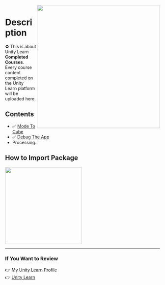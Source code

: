 <img src="https://i.imgur.com/KVuSGth.gif" align="right" height="400">

# Description
:recycle: This is about Unity Learn **Completed Courses**. Every course content completed on the Unity Learn platform will be uploaded here.

## Contents
- ✅ [Mode To Cube](https://learn.unity.com/tutorial/mod-the-cube)
- ✅ [Debug The App](https://learn.unity.com/tutorial/debug-the-app)
- Processing..
## How to Import Package
<img src="https://docs.unity3d.com/uploads/Main/AnalyticsBasicImportPackage.gif" align="center" height="250">
<hr/>

### If You Want to Review
👉 [My Unity Learn Profile](https://learn.unity.com/u/5ef45eccedbc2a001fb1037f?tab=profile) <br/>
👉 [Unity Learn](https://learn.unity.com)
